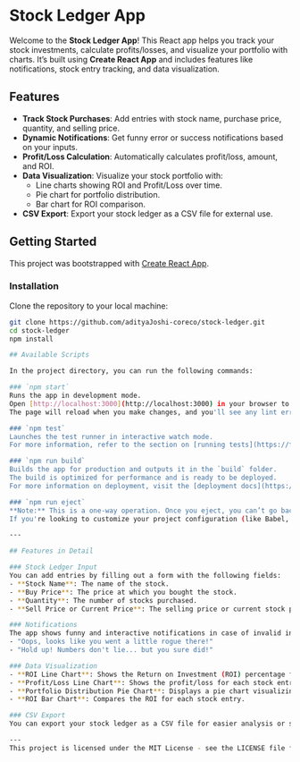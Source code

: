 # Stock Ledger App

Welcome to the **Stock Ledger App**! This React app helps you track your stock investments, calculate profits/losses, and visualize your portfolio with charts. It’s built using **Create React App** and includes features like notifications, stock entry tracking, and data visualization.

## Features

- **Track Stock Purchases**: Add entries with stock name, purchase price, quantity, and selling price.
- **Dynamic Notifications**: Get funny error or success notifications based on your inputs.
- **Profit/Loss Calculation**: Automatically calculates profit/loss, amount, and ROI.
- **Data Visualization**: Visualize your stock portfolio with:
  - Line charts showing ROI and Profit/Loss over time.
  - Pie chart for portfolio distribution.
  - Bar chart for ROI comparison.
- **CSV Export**: Export your stock ledger as a CSV file for external use.

## Getting Started

This project was bootstrapped with [Create React App](https://github.com/facebook/create-react-app).

### Installation

Clone the repository to your local machine:

```bash
git clone https://github.com/adityaJoshi-coreco/stock-ledger.git
cd stock-ledger
npm install

## Available Scripts

In the project directory, you can run the following commands:

### `npm start`
Runs the app in development mode.  
Open [http://localhost:3000](http://localhost:3000) in your browser to view the app.  
The page will reload when you make changes, and you'll see any lint errors in the console.

### `npm test`
Launches the test runner in interactive watch mode.  
For more information, refer to the section on [running tests](https://facebook.github.io/create-react-app/docs/running-tests).

### `npm run build`
Builds the app for production and outputs it in the `build` folder.  
The build is optimized for performance and is ready to be deployed.  
For more information on deployment, visit the [deployment docs](https://facebook.github.io/create-react-app/docs/deployment).

### `npm run eject`
**Note:** This is a one-way operation. Once you eject, you can’t go back!  
If you're looking to customize your project configuration (like Babel, Webpack, ESLint), you can run this command. However, for most use cases, you don’t need to eject.

---

## Features in Detail

### Stock Ledger Input
You can add entries by filling out a form with the following fields:
- **Stock Name**: The name of the stock.
- **Buy Price**: The price at which you bought the stock.
- **Quantity**: The number of stocks purchased.
- **Sell Price or Current Price**: The selling price or current stock price for profit/loss calculation.

### Notifications
The app shows funny and interactive notifications in case of invalid inputs. For example:
- "Oops, looks like you went a little rogue there!"
- "Hold up! Numbers don't lie... but you sure did!"

### Data Visualization
- **ROI Line Chart**: Shows the Return on Investment (ROI) percentage for each stock entry.
- **Profit/Loss Line Chart**: Shows the profit/loss for each stock entry.
- **Portfolio Distribution Pie Chart**: Displays a pie chart visualizing your stock portfolio by quantity.
- **ROI Bar Chart**: Compares the ROI for each stock entry.

### CSV Export
You can export your stock ledger as a CSV file for easier analysis or sharing. Simply click the **Export CSV** button to download a CSV file with all your stock entries.

---
This project is licensed under the MIT License - see the LICENSE file for details.

